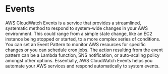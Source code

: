 # Events

AWS CloudWatch Events is a service that provides a streamlined, systematic method to respond to system-wide changes in your AWS environment. This could range from a simple state change, like an EC2 instance being stopped or started, to a more complex series of conditions. You can set an Event Pattern to monitor AWS resources for specific changes or you can schedule cron jobs. The action resulting from the event pattern can be a Lambda function, SNS notification, or auto-scaling policy amongst other options. Essentially, AWS CloudWatch Events helps you automate your AWS services and respond automatically to system events.
